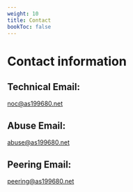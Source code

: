 ```yaml
---
weight: 10
title: Contact
bookToc: false
---
```


# Contact information

## Technical Email:
noc@as199680.net

## Abuse Email:
abuse@as199680.net

## Peering Email:
peering@as199680.net